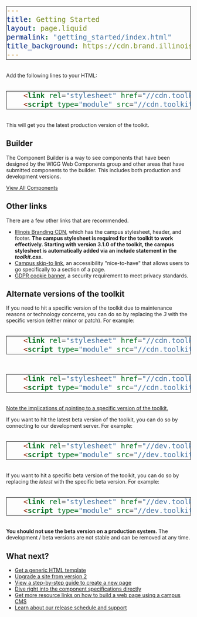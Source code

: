 ```yaml
---
title: Getting Started
layout: page.liquid
permalink: "getting_started/index.html"
title_background: https://cdn.brand.illinois.edu/patterns/ascend/orange.svg
---
```

<style>
code {
    display: block;
    padding: 30px;
    background: #e7e7f7;
    margin: 20px 0;
    border: thin solid black;
    font-size: 1.2rem;
    overflow-wrap: break-word;
}
</style>

Add the following lines to your HTML:

```html
    <link rel="stylesheet" href="//cdn.toolkit.illinois.edu/3/toolkit.css">
    <script type="module" src="//cdn.toolkit.illinois.edu/3/toolkit.js"></script>
```

This will get you the latest production version of the toolkit. 

## Builder

The Component Builder is a way to see components that have been designed by the WIGG Web Components group and other areas that have submitted components to the builder. This includes both production and development versions.

<a href="/#components" class="ilw-button ilw-theme-orange-1">View All Components</a>

## Other links

There are a few other links that are recommended. 

* <a href="https://cdn.brand.illinois.edu/">Illinois Branding CDN</a>, which has the campus stylesheet, header, and footer. <strong>The campus stylesheet is required for the toolkit to work effectively. Starting with version 3.1.0 of the toolkit, the campus stylesheet is automatically added via an include statement in the <em>toolkit.css</em>. </strong>
* <a href="https://accessibleit.disability.illinois.edu/tools/skipto/">Campus skip-to link</a>, an accessibility "nice-to-have" that allows users to go specifically to a section of a page. 
* <a href="https://www.vpaa.uillinois.edu/cms/One.aspx?portalId=420456&pageId=1050467">GDPR cookie banner</a>, a security requirement to meet privacy standards.

## Alternate versions of the toolkit

If you need to hit a specific version of the toolkit due to maintenance reasons or technology concerns, you can do so by replacing the *3* with the specific version (either minor or patch). For example: 

```html
    <link rel="stylesheet" href="//cdn.toolkit.illinois.edu/3.0/toolkit.css">
    <script type="module" src="//cdn.toolkit.illinois.edu/3.0/toolkit.js"></script>
```

```html
    <link rel="stylesheet" href="//cdn.toolkit.illinois.edu/3.0.0/toolkit.css">
    <script type="module" src="//cdn.toolkit.illinois.edu/3.0.0/toolkit.js"></script>
```

[Note the implications of pointing to a specific version of the toolkit.](/releases_support_lifecycle/index.html#support_lifecycle)

If you want to hit the latest beta version of the toolkit, you can do so by connecting to our development server. For example: 

```html
    <link rel="stylesheet" href="//dev.toolkit.illinois.edu/latest/toolkit.css">
    <script type="module" src="//dev.toolkit.illinois.edu/latest/toolkit.js"></script>
```

If you want to hit a specific beta version of the toolkit, you can do so by replacing the *latest* with the specific beta version. For example: 

```html
    <link rel="stylesheet" href="//dev.toolkit.illinois.edu/3.0.0-beta/toolkit.css">
    <script type="module" src="//dev.toolkit.illinois.edu/3.0.0-beta/toolkit.js"></script>
```

**You should not use the beta version on a production system.** The development / beta versions are not stable and can be removed at any time. 

## What next? 

* <a href="/generic_html/index.html">Get a generic HTML template</a>
* <a href="/upgrade/index.html">Upgrade a site from version 2</a>
* <a href="/create_page/index.html">View a step-by-step guide to create a new page</a>
* <a href="/components_toc/index.html">Dive right into the component specifications directly</a>
* <a href="/links/index.html">Get more resource links on how to build a web page using a campus CMS</a>
* <a href="/releases_support_lifecycle/index.html">Learn about our release schedule and support</a>
